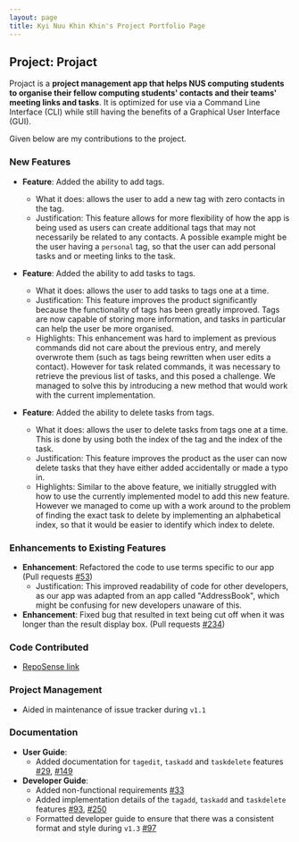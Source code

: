 ```yaml
---
layout: page
title: Kyi Nuu Khin Khin's Project Portfolio Page
---
```


## Project: Projact

Projact is a **project management app that helps NUS computing students to organise their fellow computing students' contacts and their teams' meeting links and tasks**. It is optimized for use via a Command Line Interface (CLI) while still having the benefits of a Graphical User Interface (GUI).

Given below are my contributions to the project.

### New Features
  
* **Feature**: Added the ability to add tags.
  * What it does: allows the user to add a new tag with zero contacts in the tag. 
  * Justification: This feature allows for more flexibility of how the app is being used as users can create additional tags that may not necessarily be related to any contacts. A possible example might be the user having a `personal` tag, so that the user can add personal tasks and or meeting links to the task. 
  
* **Feature**: Added the ability to add tasks to tags.
  * What it does: allows the user to add tasks to tags one at a time.
  * Justification: This feature improves the product significantly because the functionality of tags has been greatly improved. Tags are now capable of storing more information, and tasks in particular can help the user be more organised.
  * Highlights: This enhancement was hard to implement as previous commands did not care about the previous entry, and merely overwrote them (such as tags being rewritten when user edits a contact). However for task related commands, it was necessary to retrieve the previous list of tasks, and this posed a challenge. We managed to solve this by introducing a new method that would work with the current implementation.

* **Feature**: Added the ability to delete tasks from tags.
  * What it does: allows the user to delete tasks from tags one at a time. This is done by using both the index of the tag and the index of the task.
  * Justification: This feature improves the product as the user can now delete tasks that they have either added accidentally or made a typo in.
  * Highlights: Similar to the above feature, we initially struggled with how to use the currently implemented model to add this new feature. However we managed to come up with a work around to the problem of finding the exact task to delete by implementing an alphabetical index, so that it would be easier to identify which index to delete.

### Enhancements to Existing Features
* **Enhancement**: Refactored the code to use terms specific to our app (Pull requests [\#53](https://github.com/AY2021S1-CS2103T-T17-4/tp/pull/53))
    * Justification: This improved readability of code for other developers, as our app was adapted from an app called "AddressBook", which might be confusing for new developers unaware of this.
* **Enhancement**: Fixed bug that resulted in text being cut off when it was longer than the result display box. (Pull requests [\#234](https://github.com/AY2021S1-CS2103T-T17-4/tp/pull/234))

### Code Contributed
* [RepoSense link](https://nus-cs2103-ay2021s1.github.io/tp-dashboard/#breakdown=true&search=khinkhinn)

### Project Management
* Aided in maintenance of issue tracker during `v1.1`

### Documentation    
* **User Guide**:
    * Added documentation for `tagedit`, `taskadd` and `taskdelete` features [\#29](https://github.com/AY2021S1-CS2103T-T17-4/tp/pull/29), [\#149](https://github.com/AY2021S1-CS2103T-T17-4/tp/pull/149)
* **Developer Guide**:
    * Added non-functional requirements [\#33](https://github.com/AY2021S1-CS2103T-T17-4/tp/pull/33)
    * Added implementation details of the `tagadd`, `taskadd` and `taskdelete` features [\#93](https://github.com/AY2021S1-CS2103T-T17-4/tp/pull/93), [\#250](https://github.com/AY2021S1-CS2103T-T17-4/tp/pull/250)
    * Formatted developer guide to ensure that there was a consistent format and style during `v1.3` [\#97](https://github.com/AY2021S1-CS2103T-T17-4/tp/pull/97)

